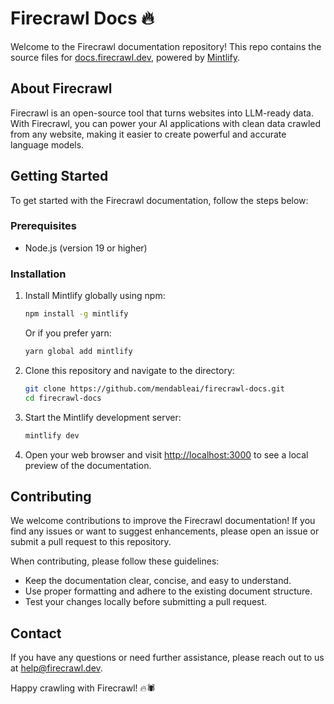 # Firecrawl Docs 🔥

Welcome to the Firecrawl documentation repository! This repo contains the source files for [docs.firecrawl.dev](https://docs.firecrawl.dev), powered by [Mintlify](https://mintlify.com/).

## About Firecrawl

Firecrawl is an open-source tool that turns websites into LLM-ready data. With Firecrawl, you can power your AI applications with clean data crawled from any website, making it easier to create powerful and accurate language models.

## Getting Started

To get started with the Firecrawl documentation, follow the steps below:

### Prerequisites

- Node.js (version 19 or higher)

### Installation

1. Install Mintlify globally using npm:

   ```bash
   npm install -g mintlify
   ```

   Or if you prefer yarn:

   ```bash
   yarn global add mintlify
   ```

2. Clone this repository and navigate to the directory:

   ```bash
   git clone https://github.com/mendableai/firecrawl-docs.git
   cd firecrawl-docs
   ```

3. Start the Mintlify development server:

   ```bash
   mintlify dev
   ```

4. Open your web browser and visit [http://localhost:3000](http://localhost:3000) to see a local preview of the documentation.

## Contributing

We welcome contributions to improve the Firecrawl documentation! If you find any issues or want to suggest enhancements, please open an issue or submit a pull request to this repository.

When contributing, please follow these guidelines:

- Keep the documentation clear, concise, and easy to understand.
- Use proper formatting and adhere to the existing document structure.
- Test your changes locally before submitting a pull request.

## Contact

If you have any questions or need further assistance, please reach out to us at [help@firecrawl.dev](mailto:help@firecrawl.dev).

Happy crawling with Firecrawl! 🔥🕷️
